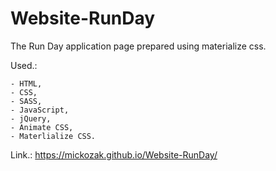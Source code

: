 # Website-RunDay

The Run Day application page prepared using materialize css.

Used.:

    - HTML,
    - CSS,
    - SASS,
    - JavaScript,
    - jQuery,
    - Animate CSS,
    - Materlialize CSS.

Link.: https://mickozak.github.io/Website-RunDay/
